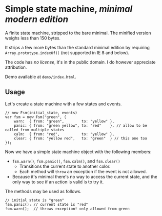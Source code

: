 Simple state machine, *minimal modern edition*
==============================================

A finite state machine, stripped to the bare minimal. The minified version weighs less than 150 bytes.

It strips a few more bytes than the standard minimal edition by requiring `Array.prototype.indexOf()` (not supported in IE 8 and below).

The code has *no license*, it's in the public domain. I do however appreciate attribution.

Demo available at `demo/index.html`.


Usage
-----

Let's create a state machine with a few states and events.

	// new Fsm(initial_state, events)
	var fsm = new Fsm("green", {
		warn:  { from: "green",        to: "yellow" },
		panic: { from: "green yellow", to: "red"    }, // allow to be called from multiple states
		calm:  { from: "red",          to: "yellow" },
		clear: { from: "yellow red",   to: "green"  } // this one too
	});

Now we have a simple state machine object with the following members:

* `fsm.warn()`, `fsm.panic()`, `fsm.calm()`, and `fsm.clear()`
  - Transitions the current state to another color.
  - Each method will `throw` an exception if the event is not allowed.
* Because it's minimal there's no way to access the current state, and the only way to see if an action is valid is to try it.

The methods may be used as follows.

	// initial state is "green"
	fsm.panic(); // current state is "red"
	fsm.warn();  // throws exception! only allowed from green
